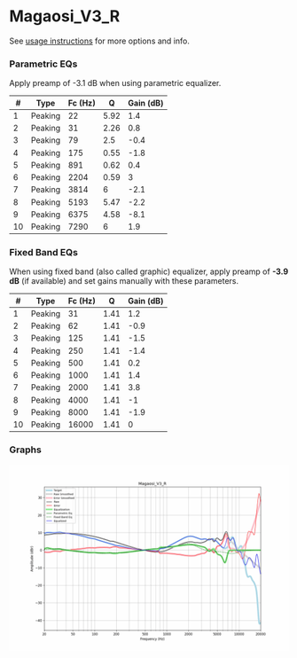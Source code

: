 # Magaosi_V3_R
See [usage instructions](https://github.com/jaakkopasanen/AutoEq#usage) for more options and info.

### Parametric EQs
Apply preamp of -3.1 dB when using parametric equalizer.

|   # | Type    |   Fc (Hz) |    Q |   Gain (dB) |
|-----|---------|-----------|------|-------------|
|   1 | Peaking |        22 | 5.92 |         1.4 |
|   2 | Peaking |        31 | 2.26 |         0.8 |
|   3 | Peaking |        79 | 2.5  |        -0.4 |
|   4 | Peaking |       175 | 0.55 |        -1.8 |
|   5 | Peaking |       891 | 0.62 |         0.4 |
|   6 | Peaking |      2204 | 0.59 |         3   |
|   7 | Peaking |      3814 | 6    |        -2.1 |
|   8 | Peaking |      5193 | 5.47 |        -2.2 |
|   9 | Peaking |      6375 | 4.58 |        -8.1 |
|  10 | Peaking |      7290 | 6    |         1.9 |

### Fixed Band EQs
When using fixed band (also called graphic) equalizer, apply preamp of **-3.9 dB** (if available) and set gains manually with these parameters.

|   # | Type    |   Fc (Hz) |    Q |   Gain (dB) |
|-----|---------|-----------|------|-------------|
|   1 | Peaking |        31 | 1.41 |         1.2 |
|   2 | Peaking |        62 | 1.41 |        -0.9 |
|   3 | Peaking |       125 | 1.41 |        -1.5 |
|   4 | Peaking |       250 | 1.41 |        -1.4 |
|   5 | Peaking |       500 | 1.41 |         0.2 |
|   6 | Peaking |      1000 | 1.41 |         1.4 |
|   7 | Peaking |      2000 | 1.41 |         3.8 |
|   8 | Peaking |      4000 | 1.41 |        -1   |
|   9 | Peaking |      8000 | 1.41 |        -1.9 |
|  10 | Peaking |     16000 | 1.41 |         0   |

### Graphs
![](./Magaosi_V3_R.png)
